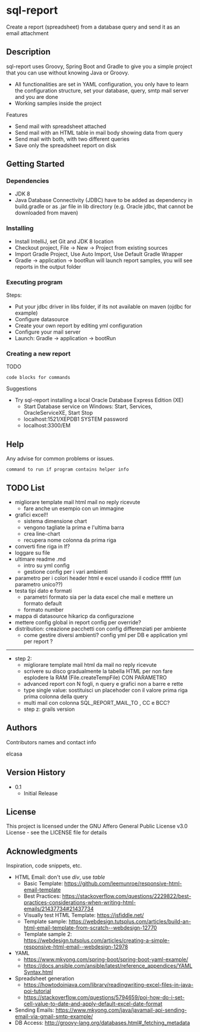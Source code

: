 # sql-report

Create a report (spreadsheet) from a database query and send it as an email attachment

## Description

sql-report uses Groovy, Spring Boot and Gradle to give you a simple project that you can use without knowing Java or Groovy.
* All functionalities are set in YAML configuration, you only have to learn the configuration structure, set your database, query, smtp mail server and you are done
* Working samples inside the project

Features
* Send mail with spreadsheet attached
* Send mail with an HTML table in mail body showing data from query
* Send mail with both, with two different queries
* Save only the spreadsheet report on disk

## Getting Started

### Dependencies

* JDK 8
* Java Database Connectivity (JDBC) have to be added as dependency in build.gradle or as .jar file in lib directory (e.g. Oracle jdbc, that cannot be downloaded from maven)

### Installing

* Install IntelliJ, set Git and JDK 8 location
* Checkout project, File -> New -> Project from existing sources
* Import Gradle Project, Use Auto Import, Use Default Gradle Wrapper
* Gradle -> application -> bootRun will launch report samples, you will see reports in the output folder

### Executing program

Steps:
* Put your jdbc driver in libs folder, if its not available on maven (ojdbc for example)
* Configure datasource
* Create your own report by editing yml configuration
* Configure your mail server
* Launch: Gradle -> application -> bootRun

### Creating a new report
TODO
```
code blocks for commands
```

Suggestions
* Try sql-report installing a local Oracle Database Express Edition (XE)
    * Start Database service on Windows: Start, Services, OracleServiceXE, Start Stop
    * localhost:1521/XEPDB1 SYSTEM password
    * localhost:3300/EM

## Help

Any advise for common problems or issues.
```
command to run if program contains helper info
```

## TODO List
* migliorare template mail html mail no reply ricevute
    * fare anche un esempio con un immagine
* grafici excel!!
    * sistema dimensione chart
    * vengono tagliate la prima e l'ultima barra
    * crea line-chart
    * recupera nome colonna da prima riga
* converti fine riga in lf?
* loggare su file
* ultimare readme .md
    * intro su yml config
    * gestione config per i vari ambienti
* parametro per i colori header html e excel usando il codice ffffff (un parametro unico??)
* testa tipi dato e formati
    * parametri formato sia per la data excel che mail e mettere un formato default 
    * formato number
* mappa di datasource hikaricp da configurazione
* mettere config global in report config per override?
* distribution: creazione pacchetti con config differenziati per ambiente
    * come gestire diversi ambienti? config yml per DB e application yml per report ? 


___________________________
* step 2: 
    * migliorare template mail html da mail no reply ricevute
    * scrivere su disco gradualmente la tabella HTML per non fare esplodere la RAM (File.createTempFile) CON PARAMETRO
    * advanced report con N fogli, n query e grafici non a barre e rette
    * type single value: sostituisci un placehoder con il valore prima riga prima colonna della query
    * multi mail con colonna SQL_REPORT_MAIL_TO , CC e BCC?
    * step z: grails version


## Authors

Contributors names and contact info

elcasa

## Version History

* 0.1
    * Initial Release

## License

This project is licensed under the GNU Affero General Public License v3.0 License - see the LICENSE file for details

## Acknowledgments

Inspiration, code snippets, etc.
* HTML Email: don't use _div_, use _table_
    * Basic Template: https://github.com/leemunroe/responsive-html-email-template
    * Best Practices: https://stackoverflow.com/questions/2229822/best-practices-considerations-when-writing-html-emails/21437734#21437734 
    * Visually test HTML Template: https://jsfiddle.net/
    * Template sample: https://webdesign.tutsplus.com/articles/build-an-html-email-template-from-scratch--webdesign-12770
    * Template sample 2: https://webdesign.tutsplus.com/articles/creating-a-simple-responsive-html-email--webdesign-12978
* YAML
    * https://www.mkyong.com/spring-boot/spring-boot-yaml-example/
    * https://docs.ansible.com/ansible/latest/reference_appendices/YAMLSyntax.html
* Spreadsheet generation
    * https://howtodoinjava.com/library/readingwriting-excel-files-in-java-poi-tutorial
    * https://stackoverflow.com/questions/5794659/poi-how-do-i-set-cell-value-to-date-and-apply-default-excel-date-format
* Sending Emails: https://www.mkyong.com/java/javamail-api-sending-email-via-gmail-smtp-example/
* DB Access: http://groovy-lang.org/databases.html#_fetching_metadata